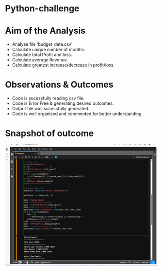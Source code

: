 # Python-challenge

# Aim of the Analysis
* Analyse file 'budget_data.csv'
* Calculate unique number of months.
* Calculate total Profit and loss.
* Calculate average Revenue.
* Calculate greatest increase/decrease in profit/loss.




# Observations & Outcomes

* Code is sucessfully reading csv file.
* Code is Error Free & generating desired outcomes.
* Output file was sucessfully generated.
* Code is well organised and commented for better understanding



# Snapshot of outcome

![Alt text](image.png)